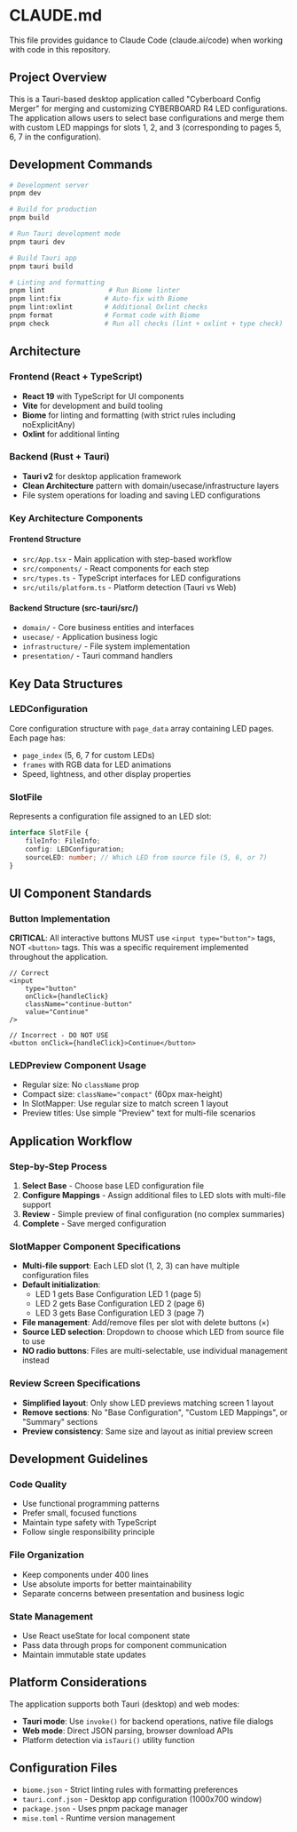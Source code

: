 # CLAUDE.md

This file provides guidance to Claude Code (claude.ai/code) when working with code in this repository.

## Project Overview

This is a Tauri-based desktop application called "Cyberboard Config Merger" for merging and customizing CYBERBOARD R4 LED configurations. The application allows users to select base configurations and merge them with custom LED mappings for slots 1, 2, and 3 (corresponding to pages 5, 6, 7 in the configuration).

## Development Commands

```bash
# Development server
pnpm dev

# Build for production
pnpm build

# Run Tauri development mode
pnpm tauri dev

# Build Tauri app
pnpm tauri build

# Linting and formatting
pnpm lint                # Run Biome linter
pnpm lint:fix           # Auto-fix with Biome
pnpm lint:oxlint        # Additional Oxlint checks
pnpm format             # Format code with Biome
pnpm check              # Run all checks (lint + oxlint + type check)
```

## Architecture

### Frontend (React + TypeScript)
- **React 19** with TypeScript for UI components
- **Vite** for development and build tooling
- **Biome** for linting and formatting (with strict rules including noExplicitAny)
- **Oxlint** for additional linting

### Backend (Rust + Tauri)
- **Tauri v2** for desktop application framework
- **Clean Architecture** pattern with domain/usecase/infrastructure layers
- File system operations for loading and saving LED configurations

### Key Architecture Components

#### Frontend Structure
- `src/App.tsx` - Main application with step-based workflow
- `src/components/` - React components for each step
- `src/types.ts` - TypeScript interfaces for LED configurations
- `src/utils/platform.ts` - Platform detection (Tauri vs Web)

#### Backend Structure (src-tauri/src/)
- `domain/` - Core business entities and interfaces
- `usecase/` - Application business logic
- `infrastructure/` - File system implementation
- `presentation/` - Tauri command handlers

## Key Data Structures

### LEDConfiguration
Core configuration structure with `page_data` array containing LED pages. Each page has:
- `page_index` (5, 6, 7 for custom LEDs)
- `frames` with RGB data for LED animations
- Speed, lightness, and other display properties

### SlotFile
Represents a configuration file assigned to an LED slot:
```typescript
interface SlotFile {
    fileInfo: FileInfo;
    config: LEDConfiguration;
    sourceLED: number; // Which LED from source file (5, 6, or 7)
}
```

## UI Component Standards

### Button Implementation
**CRITICAL**: All interactive buttons MUST use `<input type="button">` tags, NOT `<button>` tags. This was a specific requirement implemented throughout the application.

```tsx
// Correct
<input 
    type="button" 
    onClick={handleClick} 
    className="continue-button" 
    value="Continue" 
/>

// Incorrect - DO NOT USE
<button onClick={handleClick}>Continue</button>
```

### LEDPreview Component Usage
- Regular size: No `className` prop
- Compact size: `className="compact"` (60px max-height)
- In SlotMapper: Use regular size to match screen 1 layout
- Preview titles: Use simple "Preview" text for multi-file scenarios

## Application Workflow

### Step-by-Step Process
1. **Select Base** - Choose base LED configuration file
2. **Configure Mappings** - Assign additional files to LED slots with multi-file support
3. **Review** - Simple preview of final configuration (no complex summaries)
4. **Complete** - Save merged configuration

### SlotMapper Component Specifications
- **Multi-file support**: Each LED slot (1, 2, 3) can have multiple configuration files
- **Default initialization**: 
  - LED 1 gets Base Configuration LED 1 (page 5)
  - LED 2 gets Base Configuration LED 2 (page 6)  
  - LED 3 gets Base Configuration LED 3 (page 7)
- **File management**: Add/remove files per slot with delete buttons (×)
- **Source LED selection**: Dropdown to choose which LED from source file to use
- **NO radio buttons**: Files are multi-selectable, use individual management instead

### Review Screen Specifications
- **Simplified layout**: Only show LED previews matching screen 1 layout
- **Remove sections**: No "Base Configuration", "Custom LED Mappings", or "Summary" sections
- **Preview consistency**: Same size and layout as initial preview screen

## Development Guidelines

### Code Quality
- Use functional programming patterns
- Prefer small, focused functions
- Maintain type safety with TypeScript
- Follow single responsibility principle

### File Organization
- Keep components under 400 lines
- Use absolute imports for better maintainability  
- Separate concerns between presentation and business logic

### State Management
- Use React useState for local component state
- Pass data through props for component communication
- Maintain immutable state updates

## Platform Considerations

The application supports both Tauri (desktop) and web modes:
- **Tauri mode**: Use `invoke()` for backend operations, native file dialogs
- **Web mode**: Direct JSON parsing, browser download APIs
- Platform detection via `isTauri()` utility function

## Configuration Files

- `biome.json` - Strict linting rules with formatting preferences
- `tauri.conf.json` - Desktop app configuration (1000x700 window)
- `package.json` - Uses pnpm package manager
- `mise.toml` - Runtime version management
